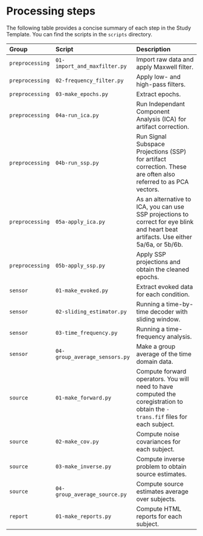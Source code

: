 Processing steps
================

The following table provides a concise summary of each step in the Study
Template. You can find the scripts in the `scripts` directory.

| Group | Script | Description |
|:-----------|:-----------|:-----------------------------------------------|
| `preprocessing` | `01-import_and_maxfilter.py` | Import raw data and apply Maxwell filter. |
| `preprocessing` | `02-frequency_filter.py` | Apply low- and high-pass filters. |
| `preprocessing` | `03-make_epochs.py` | Extract epochs. |
| `preprocessing` | `04a-run_ica.py` | Run Independant Component Analysis (ICA) for artifact correction. |
| `preprocessing` | `04b-run_ssp.py` | Run Signal Subspace Projections (SSP) for artifact correction. These are often also referred to as PCA vectors. |
| `preprocessing` | `05a-apply_ica.py` | As an alternative to ICA, you can use SSP projections to correct for eye blink and heart beat artifacts. Use either 5a/6a, or 5b/6b. |
| `preprocessing` | `05b-apply_ssp.py` | Apply SSP projections and obtain the cleaned epochs.  |
| `sensor` | `01-make_evoked.py` | Extract evoked data for each condition. |
| `sensor` | `02-sliding_estimator.py` | Running a time-by-time decoder with sliding window. |
| `sensor` | `03-time_frequency.py` | Running a time-frequency analysis. |
| `sensor` | `04-group_average_sensors.py` | Make a group average of the time domain data. |
| `source` | `01-make_forward.py` | Compute forward operators. You will need to have computed the coregistration to obtain the `-trans.fif` files for each subject. |
| `source` | `02-make_cov.py` | Compute noise covariances for each subject. |
| `source` | `03-make_inverse.py` | Compute inverse problem to obtain source estimates. |
| `source` | `04-group_average_source.py` | Compute source estimates average over subjects. |
| `report` | `01-make_reports.py` | Compute HTML reports for each subject. |
